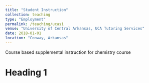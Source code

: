 ```yaml
---
title: "Student Instruction"
collection: teaching
type: "Employment"
permalink: /teaching/ucasi
venue: "University of Central Arkansas, UCA Tutoring Services"
date: 2018-01-01
location: "Conway, Arkansas"
---
```


Course based supplemental instruction for chemistry course

Heading 1
======
